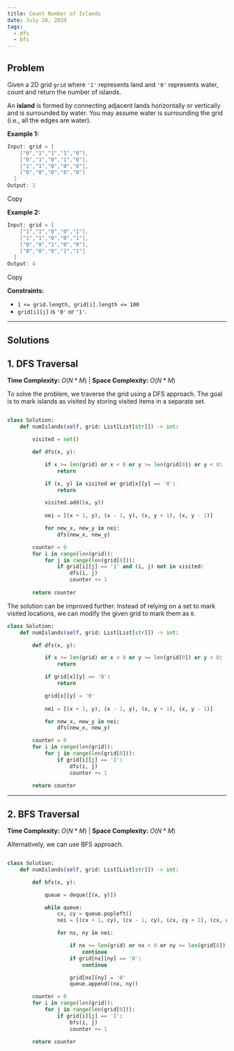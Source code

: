 ```yaml
---
title: Count Number of Islands
date: July 28, 2024
tags:
  - dfs
  - bfs
---
```

## Problem

Given a 2D grid `grid` where `'1'` represents land and `'0'` represents water, count and return the number of islands.

An **island** is formed by connecting adjacent lands horizontally or vertically and is surrounded by water. You may assume water is surrounding the grid (i.e., all the edges are water).

**Example 1:**

```java
Input: grid = [
    ["0","1","1","1","0"],
    ["0","1","0","1","0"],
    ["1","1","0","0","0"],
    ["0","0","0","0","0"]
  ]
Output: 1
```

Copy

**Example 2:**

```java
Input: grid = [
    ["1","1","0","0","1"],
    ["1","1","0","0","1"],
    ["0","0","1","0","0"],
    ["0","0","0","1","1"]
  ]
Output: 4
```

Copy

**Constraints:**

- `1 <= grid.length, grid[i].length <= 100`
- `grid[i][j]` is `'0'` or `'1'`.

---


## Solutions

## 1. DFS Traversal

**Time Complexity:** $O(N * M)$  |  **Space Complexity:** $O(N * M)$

To solve the problem, we traverse the grid using a DFS approach. The goal is to mark islands as visited by storing visited items in a separate set.

```python

class Solution:
    def numIslands(self, grid: List[List[str]]) -> int:

        visited = set()

        def dfs(x, y):

            if x >= len(grid) or x < 0 or y >= len(grid[0]) or y < 0:
                return

            if (x, y) in visited or grid[x][y] == '0':
                return

            visited.add((x, y))
            
            nei = [(x + 1, y), (x - 1, y), (x, y + 1), (x, y - 1)]

            for new_x, new_y in nei:
                dfs(new_x, new_y)

        counter = 0
        for i in range(len(grid)):
            for j in range(len(grid[0])):
                if grid[i][j] == '1' and (i, j) not in visited:
                    dfs(i, j)
                    counter += 1
        
        return counter

```

The solution can be improved further. Instead of relying on a set to mark visited locations, we can modify the given grid to mark them as `0`.

```python
class Solution:
    def numIslands(self, grid: List[List[str]]) -> int:

        def dfs(x, y):

            if x >= len(grid) or x < 0 or y >= len(grid[0]) or y < 0:
                return

            if grid[x][y] == '0':
                return

            grid[x][y] = '0'
        
            nei = [(x + 1, y), (x - 1, y), (x, y + 1), (x, y - 1)]

            for new_x, new_y in nei:
                dfs(new_x, new_y)

        counter = 0
        for i in range(len(grid)):
            for j in range(len(grid[0])):
                if grid[i][j] == '1':
                    dfs(i, j)
                    counter += 1
        
        return counter
```

---
## 2. BFS Traversal

**Time Complexity:** $O(N * M)$  |  **Space Complexity:** $O(N * M)$

Alternatively, we can use BFS approach.

```python

class Solution:
    def numIslands(self, grid: List[List[str]]) -> int:

        def bfs(x, y):

            queue = deque([(x, y)])

            while queue:
                cx, cy = queue.popleft()
                nei = [(cx + 1, cy), (cx - 1, cy), (cx, cy + 1), (cx, cy - 1)]

                for nx, ny in nei:

                    if nx >= len(grid) or nx < 0 or ny >= len(grid[0]) or ny < 0:
                        continue
                    if grid[nx][ny] == '0':
                        continue

                    grid[nx][ny] = '0'
                    queue.append((nx, ny))

        counter = 0
        for i in range(len(grid)):
            for j in range(len(grid[0])):
                if grid[i][j] == '1':
                    bfs(i, j)
                    counter += 1
        
        return counter
```